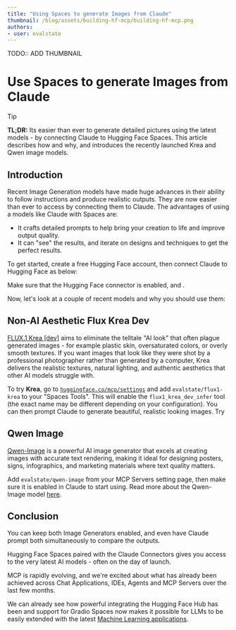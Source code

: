 ```yaml
---
title: "Using Spaces to generate Images from Claude" 
thumbnail: /blog/assets/building-hf-mcp/building-hf-mcp.png
authors:
- user: evalstate
---
```


TODO:: ADD THUMBNAIL


# Use Spaces to generate Images from Claude

> [!TIP]
> **TL;DR:** Its easier than ever to generate detailed pictures using the latest models - by connecting Claude to Hugging Face Spaces. This article describes how and why, and introduces the recently launched Krea and Qwen image models. 

## Introduction

Recent Image Generation models have made huge advances in their ability to follow instructions and produce realistic outputs. They are now easier than ever to access by connecting them to Claude. The advantages of using a models like Claude with Spaces are:
 - It crafts detailed prompts to help bring your creation to life and improve output quality.
 - It can "see" the results, and iterate on designs and techniques to get the perfect results.

To get started, create a free Hugging Face account, then connect Claude to Hugging Face as below:


Make sure that the Hugging Face connector is enabled, and . 

Now, let's look at a couple of recent models and why you should use them:

## Non-AI Aesthetic Flux Krea Dev

[FLUX.1 Krea [dev]](https://huggingface.co/black-forest-labs/FLUX.1-Krea-dev) aims to eliminate the telltale "AI look" that often plague generated images - for example plastic skin, oversaturated colors, or overly smooth textures. If you want images that look like they were shot by a professional photographer rather than generated by a computer, Krea delivers the realistic textures, natural lighting, and authentic aesthetics that other AI models struggle with.

To try **Krea**, go to [`huggingface.co/mcp/settings`](https://huggingface.co/settings/mcp) and add `evalstate/flux1-krea` to your "Spaces Tools". This will enable the `flux1_krea_dev_infer` tool (the exact name may be different depending on your configuration). You can then prompt Claude to generate beautiful, realistic looking images. Try 




## Qwen Image

[Qwen-Image](https://huggingface.co/Qwen/Qwen-Image) is a powerful AI image generator that excels at creating images with accurate text rendering, making it ideal for designing posters, signs, infographics, and marketing materials where text quality matters. 

Add `evalstate/qwen-image` from your MCP Servers setting page, then make sure it is enabled in Claude to start using. Read more about the Qwen-Image model [here](https://qwenlm.github.io/blog/qwen-image/).



## Conclusion

You can keep both Image Generators enabled, and even have Claude prompt both simultaneously to compare the outputs. 



Hugging Face Spaces paired with the Claude Connectors gives you access to the very latest AI models - often on the day of launch. 




MCP is rapidly evolving, and we're excited about what has already been achieved across Chat Applications, IDEs, Agents and MCP Servers over the last few months.

We can already see how powerful integrating the Hugging Face Hub has been and support for Gradio Spaces now makes it possible for LLMs to be easily extended with the latest [Machine Learning applications](https://huggingface.co/blog/gradio-mcp-servers).